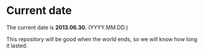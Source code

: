 # Current date

The current date is **2013.06.30.** (YYYY.MM.DD.)

This repository will be good when the world ends, so we will know how long it lasted.